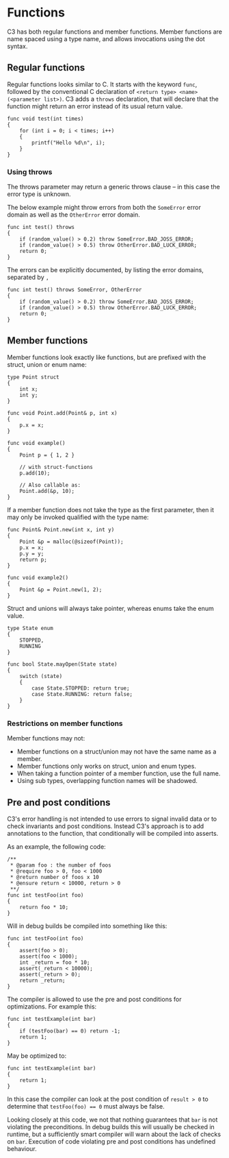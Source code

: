 # Functions

C3 has both regular functions and member functions. Member functions are name spaced using a type name, and allows invocations using the dot syntax.

## Regular functions

Regular functions looks similar to C. It starts with the keyword `func`, followed by the conventional C declaration of `<return type> <name>(<parameter list>)`. C3 adds a `throws` declaration, that will declare that the function might return an error instead of its usual return value.

```
func void test(int times)
{
    for (int i = 0; i < times; i++)
    {
        printf("Hello %d\n", i);
    }
}
```

### Using throws

The throws parameter may return a generic throws clause – in this case the error type is unknown.

The below example might throw errors from both the `SomeError` error domain as well as the `OtherError` error domain.

```
func int test() throws
{
    if (random_value() > 0.2) throw SomeError.BAD_JOSS_ERROR;
    if (random_value() > 0.5) throw OtherError.BAD_LUCK_ERROR;
    return 0;
}
```

The errors can be explicitly documented, by listing the error domains, separated by `,`

```
func int test() throws SomeError, OtherError
{
    if (random_value() > 0.2) throw SomeError.BAD_JOSS_ERROR;
    if (random_value() > 0.5) throw OtherError.BAD_LUCK_ERROR;
    return 0;
}
```

## Member functions

Member functions look exactly like functions, but are prefixed with the struct, union or enum name:

```
type Point struct 
{
    int x;
    int y;
}

func void Point.add(Point& p, int x) 
{
    p.x = x;
}

func void example() 
{
    Point p = { 1, 2 }

    // with struct-functions
    p.add(10);

    // Also callable as:
    Point.add(&p, 10);
}
```

If a member function does not take the type as the first parameter, then it may only be invoked qualified with the type name:

```
func Point& Point.new(int x, int y) 
{
    Point &p = malloc(@sizeof(Point));
    p.x = x;
    p.y = y;
    return p;
}

func void example2() 
{
    Point &p = Point.new(1, 2);
}
```

Struct and unions will always take pointer, whereas enums take the enum value.

```
type State enum
{
    STOPPED,
    RUNNING
}

func bool State.mayOpen(State state) 
{
    switch (state)
    {
        case State.STOPPED: return true;
        case State.RUNNING: return false;
    }
}
```


### Restrictions on member functions

Member functions may not:

- Member functions on a struct/union may not have the same name as a member.
- Member functions only works on struct, union and enum types.
- When taking a function pointer of a member function, use the full name.
- Using sub types, overlapping function names will be shadowed.

## Pre and post conditions

C3's error handling is not intended to use errors to signal invalid data or to check invariants and post conditions. Instead C3's approach is to add annotations to the function, that conditionally will be compiled into asserts.

As an example, the following code:
```
/**
 * @param foo : the number of foos 
 * @require foo > 0, foo < 1000
 * @return number of foos x 10
 * @ensure return < 10000, return > 0
 **/
func int testFoo(int foo)
{
    return foo * 10;
}
```

Will in debug builds be compiled into something like this:

```
func int testFoo(int foo)
{
    assert(foo > 0);
    assert(foo < 1000);
    int _return = foo * 10;
    assert(_return < 10000);
    assert(_return > 0);
    return _return;
}
```

The compiler is allowed to use the pre and post conditions for optimizations. For example this:

```
func int testExample(int bar)
{
    if (testFoo(bar) == 0) return -1;
    return 1;
}
```

May be optimized to:

```
func int testExample(int bar)
{
    return 1;
}
```

In this case the compiler can look at the post condition of `result > 0` to determine that `testFoo(foo) == 0` must always be false.

Looking closely at this code, we not that nothing guarantees that `bar` is not violating the preconditions. In debug builds this will usually be checked in runtime, but a sufficiently smart compiler will warn about the lack of checks on `bar`. Execution of code violating pre and post conditions has undefined behaviour.
